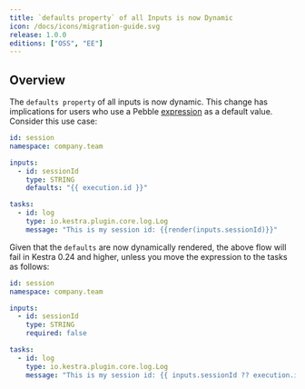 ```yaml
---
title: `defaults property` of all Inputs is now Dynamic
icon: /docs/icons/migration-guide.svg
release: 1.0.0
editions: ["OSS", "EE"]
---
```


## Overview

The `defaults property` of all inputs is now dynamic. This change has implications for users who use a Pebble [expression](../../expressions/index.md) as a default value. Consider this use case:

```yaml
id: session
namespace: company.team

inputs:
  - id: sessionId
    type: STRING
    defaults: "{{ execution.id }}"   

tasks:
  - id: log
    type: io.kestra.plugin.core.log.Log
    message: "This is my session id: {{render(inputs.sessionId)}}"
```

Given that the `defaults` are now dynamically rendered, the above flow will fail in Kestra 0.24 and higher, unless you move the expression to the tasks as follows:

```yaml
id: session
namespace: company.team

inputs:
  - id: sessionId
    type: STRING
    required: false

tasks:
  - id: log
    type: io.kestra.plugin.core.log.Log
    message: "This is my session id: {{ inputs.sessionId ?? execution.id }}"
```
